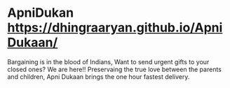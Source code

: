 # ApniDukan https://dhingraaryan.github.io/ApniDukaan/
Bargaining is in the blood of Indians, Want to send urgent gifts to your closed ones? We are here!! Preservaing the true love between the parents and children, Apni Dukaan brings the one hour fastest delivery.
